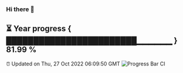 ### Hi there 👋
⏳ Year progress { ████████████████████████▁▁▁▁▁▁ } 81.99 %
---
⏰ Updated on Thu, 27 Oct 2022 06:09:50 GMT
![Progress Bar CI](https://github.com/Moyi321/Moyi321/workflows/Progress%20Bar%20CI/badge.svg)
